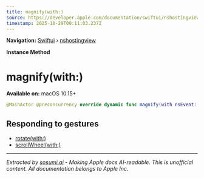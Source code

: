 ```yaml
---
title: magnify(with:)
source: https://developer.apple.com/documentation/swiftui/nshostingview/magnify(with:)
timestamp: 2025-10-29T00:11:03.237Z
---
```


**Navigation:** [Swiftui](/documentation/swiftui) › [nshostingview](/documentation/swiftui/nshostingview)

**Instance Method**

# magnify(with:)

**Available on:** macOS 10.15+

```swift
@MainActor @preconcurrency override dynamic func magnify(with nsEvent: NSEvent)
```

## Responding to gestures

- [rotate(with:)](/documentation/swiftui/nshostingview/rotate(with:))
- [scrollWheel(with:)](/documentation/swiftui/nshostingview/scrollwheel(with:))

---

*Extracted by [sosumi.ai](https://sosumi.ai) - Making Apple docs AI-readable.*
*This is unofficial content. All documentation belongs to Apple Inc.*

